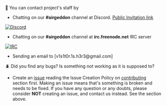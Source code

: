 :speech_balloon: You can contact project's staff by

- Chatting on our **#airgeddon** channel at Discord. [Public Invitation link](https://discord.gg/sQ9dgt9)

<a href="https://discord.gg/sQ9dgt9" target="_blank"><img src="https://raw.githubusercontent.com/v1s1t0r1sh3r3/airgeddon/dev/imgs/wiki/airgeddon_discord.png" title="Discord"/></a>

- Chatting on our **#airgeddon** channel at **irc.freenode.net** IRC server

<a href="https://webchat.freenode.net/" target="_blank"><img src="https://raw.githubusercontent.com/v1s1t0r1sh3r3/airgeddon/master/imgs/wiki/airgeddon_irc.png" title="IRC"/></a>

- Sending an email to [v1s1t0r.1s.h3r3&#64;gmail.com]

:beetle: Did you find any bugs? Is something not working as it is supposed to?
- Create an [issue] reading the Issue Creation Policy on [contributing] section first. Making an issue means that's something is broken and needs to be fixed. If you have any question or any doubts, please consider **NOT** creating an issue, and contact us instead. See the section above.

[issue]: https://github.com/v1s1t0r1sh3r3/airgeddon/issues/new
[contributing]: https://github.com/v1s1t0r1sh3r3/airgeddon/blob/master/CONTRIBUTING.md